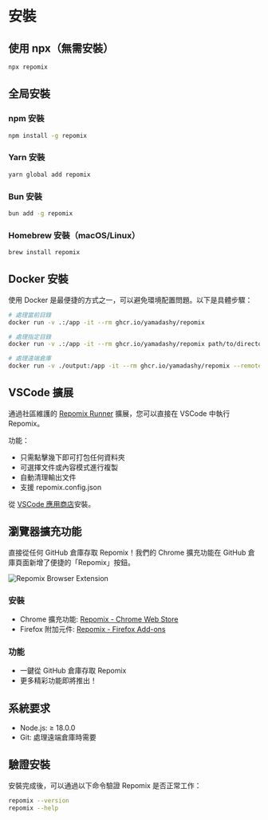 # 安裝

## 使用 npx（無需安裝）

```bash
npx repomix
```

## 全局安裝

### npm 安裝
```bash
npm install -g repomix
```

### Yarn 安裝
```bash
yarn global add repomix
```

### Bun 安裝
```bash
bun add -g repomix
```

### Homebrew 安裝（macOS/Linux）
```bash
brew install repomix
```

## Docker 安裝

使用 Docker 是最便捷的方式之一，可以避免環境配置問題。以下是具體步驟：

```bash
# 處理當前目錄
docker run -v .:/app -it --rm ghcr.io/yamadashy/repomix

# 處理指定目錄
docker run -v .:/app -it --rm ghcr.io/yamadashy/repomix path/to/directory

# 處理遠端倉庫
docker run -v ./output:/app -it --rm ghcr.io/yamadashy/repomix --remote yamadashy/repomix
```

## VSCode 擴展

通過社區維護的 [Repomix Runner](https://marketplace.visualstudio.com/items?itemName=DorianMassoulier.repomix-runner) 擴展，您可以直接在 VSCode 中執行 Repomix。

功能：
- 只需點擊幾下即可打包任何資料夾
- 可選擇文件或內容模式進行複製
- 自動清理輸出文件
- 支援 repomix.config.json

從 [VSCode 應用商店](https://marketplace.visualstudio.com/items?itemName=DorianMassoulier.repomix-runner)安裝。

## 瀏覽器擴充功能

直接從任何 GitHub 倉庫存取 Repomix！我們的 Chrome 擴充功能在 GitHub 倉庫頁面新增了便捷的「Repomix」按鈕。

![Repomix Browser Extension](/images/docs/browser-extension.png)

### 安裝
- Chrome 擴充功能: [Repomix - Chrome Web Store](https://chromewebstore.google.com/detail/repomix/fimfamikepjgchehkohedilpdigcpkoa)
- Firefox 附加元件: [Repomix - Firefox Add-ons](https://addons.mozilla.org/firefox/addon/repomix/)

### 功能
- 一鍵從 GitHub 倉庫存取 Repomix
- 更多精彩功能即將推出！

## 系統要求

- Node.js: ≥ 18.0.0
- Git: 處理遠端倉庫時需要

## 驗證安裝

安裝完成後，可以通過以下命令驗證 Repomix 是否正常工作：

```bash
repomix --version
repomix --help
```

